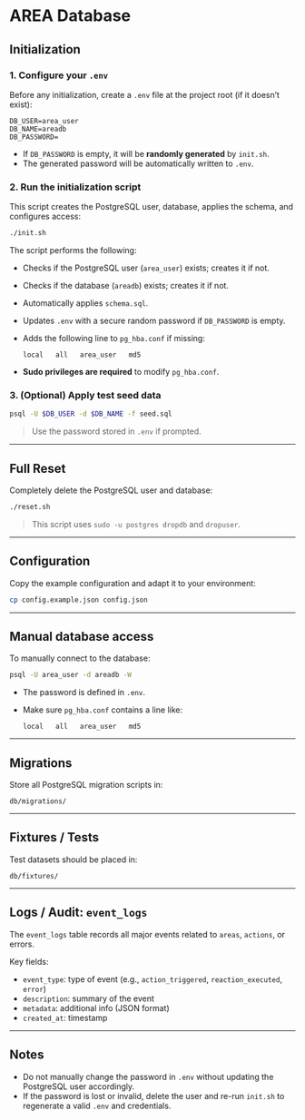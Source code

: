 # AREA Database

## Initialization

### 1. Configure your `.env`

Before any initialization, create a `.env` file at the project root (if it doesn’t exist):

```env
DB_USER=area_user
DB_NAME=areadb
DB_PASSWORD=
```

- If `DB_PASSWORD` is empty, it will be **randomly generated** by `init.sh`.
- The generated password will be automatically written to `.env`.

### 2. Run the initialization script

This script creates the PostgreSQL user, database, applies the schema, and configures access:

```sh
./init.sh
```

The script performs the following:

- Checks if the PostgreSQL user (`area_user`) exists; creates it if not.
- Checks if the database (`areadb`) exists; creates it if not.
- Automatically applies `schema.sql`.
- Updates `.env` with a secure random password if `DB_PASSWORD` is empty.
- Adds the following line to `pg_hba.conf` if missing:

  ```
  local   all   area_user   md5
  ```

- **Sudo privileges are required** to modify `pg_hba.conf`.

### 3. (Optional) Apply test seed data

```sh
psql -U $DB_USER -d $DB_NAME -f seed.sql
```

> Use the password stored in `.env` if prompted.

---

## Full Reset

Completely delete the PostgreSQL user and database:

```sh
./reset.sh
```

> This script uses `sudo -u postgres dropdb` and `dropuser`.

---

## Configuration

Copy the example configuration and adapt it to your environment:

```sh
cp config.example.json config.json
```

---

## Manual database access

To manually connect to the database:

```sh
psql -U area_user -d areadb -W
```

- The password is defined in `.env`.
- Make sure `pg_hba.conf` contains a line like:

  ```
  local   all   area_user   md5
  ```

---

## Migrations

Store all PostgreSQL migration scripts in:

```
db/migrations/
```

---

## Fixtures / Tests

Test datasets should be placed in:

```
db/fixtures/
```

---

## Logs / Audit: `event_logs`

The `event_logs` table records all major events related to `areas`, `actions`, or errors.

Key fields:

- `event_type`: type of event (e.g., `action_triggered`, `reaction_executed`, `error`)
- `description`: summary of the event
- `metadata`: additional info (JSON format)
- `created_at`: timestamp

---

## Notes

- Do not manually change the password in `.env` without updating the PostgreSQL user accordingly.
- If the password is lost or invalid, delete the user and re-run `init.sh` to regenerate a valid `.env` and credentials.
